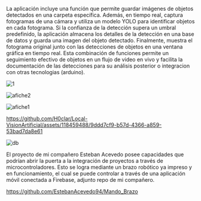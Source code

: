 La aplicación incluye una función que permite guardar imágenes de objetos detectados en una carpeta específica. Además, en tiempo real, captura fotogramas de una cámara y utiliza un modelo YOLO para identificar objetos en cada fotograma. Si la confianza de la detección supera un umbral predefinido, la aplicación almacena los detalles de la detección en una base de datos y guarda una imagen del objeto detectado. Finalmente, muestra el fotograma original junto con las detecciones de objetos en una ventana gráfica en tiempo real. Esta combinación de funciones permite un seguimiento efectivo de objetos en un flujo de video en vivo y facilita la documentación de las detecciones para su análisis posterior o integracion con otras tecnologias (arduino).


![1](https://github.com/H0clar/Local-VisionArtificial/assets/118459488/e0c3031c-487a-45ca-9aad-06bce5a43eec)

![afiche2](https://github.com/H0clar/Local-VisionArtificial/assets/118459488/3c429a47-5fea-4c31-983e-0ee81034c234)

![afiche1](https://github.com/H0clar/Local-VisionArtificial/assets/118459488/f8d830a3-103e-4865-b1a0-431c6dcddf3a)


https://github.com/H0clar/Local-VisionArtificial/assets/118459488/9ddd7cf9-b57d-4366-a859-53bad7da8e61




![db](https://github.com/H0clar/Local-VisionArtificial/assets/118459488/2f92a646-232c-4cbf-b86e-db914529e577)



El proyecto de mi compañero Esteban Acevedo posee capacidades que podrían abrir la puerta a la integración de proyectos a través de microcontroladores. Esto se logra mediante un brazo robótico ya impreso y en funcionamiento, el cual se puede controlar a través de una aplicación móvil conectada a Firebase, adjunto repo de mi compañero.


https://github.com/EstebanAcevedo94/Mando_Brazo
